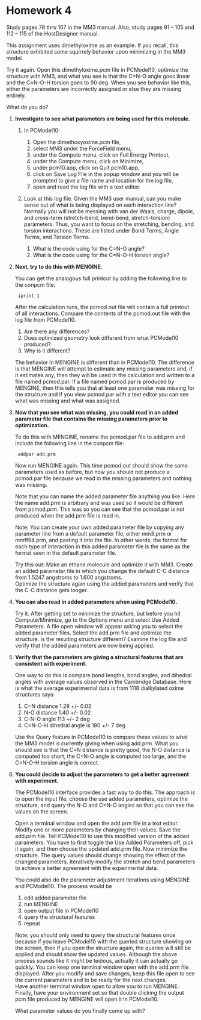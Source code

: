 # Homework 4

Study pages 78 thru 167 in the MM3 manual.  Also, study pages 91 – 105 and 112 – 115 of the 
HostDesigner manual.  

This assignment uses dimethyloxime as an example.  If you recall, this structure exhibited 
some squirrely behavior upon minimizing in the MM3 model. 

Try it again.  Open this dimethyloxime.pcm file in PCModel10, optimize the structure with 
MM3, and what you see is that the C=N-O angle goes linear and the C=N-O-H torsion goes to 
90 deg.  When you see behavior like this, either the parameters are incorrectly assigned 
or else they are missing entirely.

What do you do?

1. **Investigate to see what parameters are being used for this molecule.**

	1. In PCModel10:
		1. Open the dimethoxyoxime.pcm file,
		1. select MM3 under the ForceField menu,
		1. under the Compute menu, click on Full Energy Printout, 
		1. under the Compute menu, click on Minimize, 
		1. under pcm10.app, click on Quit pcm10.app, 
		1. click on Save Log File in the popup window and you will be prompted to give a file name and location for the log file, 
		1. open and read the log file with a text editor.

	1. Look at this log file.  Given the MM3 user manual, can you make sense out of what is being 
	displayed on each interaction line?  Normally you will not be messing with van der Waals, 
	charge, dipole, and cross-term (stretch-bend, bend-bend, stretch-torsion) parameters. Thus, 
	you want to focus on the stretching, bending, and torsion interactions. These are listed 
	under Bond Terms, Angle Terms, and Torsion Terms. 

		1. What is the code using for the C=N-O angle?
		1. What is the code using for the C=N-O-H torsion angle?

2. **Next, try to do this with MENGINE.**

	You can get the analogous full printout by adding the following line to the conpcm file:

		iprint 1

	After the calculation runs, the pcmod.out file will contain a full printout of all 
	interactions. Compare the contents of the pcmod.out file with the log file from PCModel10.  

	1. Are there any differences?
	1. Does optimized geometry look different from what PCModel10 produced?
	1. Why is it different?

	The behavior in MENGINE is different than in PCModel10.  The difference is that MENGINE 
	will attempt to estimate any missing parameters and, if it estimates any, then they will 
	be used in the calculation and written to a file named pcmod.par.  If a file named
	pcmod.par is produced by MENGINE, then this tells you that at least one parameter was
	missing for the structure and if you view pcmod.par with a text editor you can see
	what was missing and what was assigned.

3. **Now that you see what was missing, you could read in an added parameter file that
contains the missing parameters prior to optimization.**

	To do this with MENGINE, rename the
	pcmod.par file to add.prm and include the following line in the conpcm file:

		addpar add.prm

	Now run MENGINE again.  This time pcmod.out should show the same parameters used as before, 
	but now you should not produce a pcmod.par file because we read in the missing parameters and
	nothing was missing.

	Note that you can name the added parameter file anything you like.  Here the name add.prm is
	arbitrary and was used so it would be different from pcmod.prm.  This was so you can see
	that the pcmod.par is not produced when the add.prm file is read in.

	Note:
	You can create your own added parameter file by copying any parameter line from a 
	default parameter file, either mm3.prm or mmff94.prm, and pasting it into the file.
	In other words, the format for each type of interaction in this added parameter 
	file is the same as the format seen in the default parameter file.

	Try this out: Make an ethane molecule and optimize it with MM3.  Create an added parameter 
	file in which you change the default C-C distance from 1.5247 angstroms to 1.600 angstroms.  
	Optimize the structure again using the added parameters and verify that the C-C 
	distance gets longer.

4. **You can also read in added parameters when using PCModel10.**

	Try it.  After getting set to minimize the structure, but before you hit Compute/Minimize, go to the Options menu and select 
	Use Added Parameters. A file open window will appear asking you to select the added parameter files.  Select the add.prm 
	file and optimize the structure.  Is the resulting structure different?  Examine the log file and verify that the added 
	parameters are now being applied.

5. **Verify that the parameters are giving a structural features that are consistent with experiment.**

	One way to do this is compare bond lengths, bond angles, and dihedral angles with average values observed 
	in the Cambridge Database.  Here is what the average experimental data is from 1118 dialkylated oxime structures says:

	1. C=N distance 1.28 +/- 0.02
	2. N-O distance 1.40 +/- 0.02
	3. C-N-O angle 113 +/- 2 deg
	4. C=N-O-H dihedral angle is 180 +/- 7 deg

	Use the Query feature in PCModel10 to compare these values to what the MM3 model is currently giving when using add.prm.
	What you should see is that the C=N distance is pretty good, the N-O distance is computed too short, the C=N-O angle is 
	computed too large, and the C=N-O-H torsion angle is correct.

6. **You could decide to adjust the parameters to get a better agreement with experiment.**

	The PCModel10 interface provides a fast way to do this.  The approach is to open the input file, choose the use added 
	parameters, optimize the structure, and query the N-O and C=N-O angles so that you can see the values on the screen.  

	Open a terminal window and open the add.prm file in a text editor.  Modify one or more parameters by changing their 
	values.  Save the add.prm file.  Tell PCModel10 to use this modified version of the added parameters.  You have to 
	first toggle the Use Added Parameters off, pick it again, and then choose the updated add.prm file.  Now minimize 
	the structure.  The query values should change showing the effect of the changed parameters.  Iteratively modify the 
	stretch and bend parameters to achieve a better agreement with the experimental data.

	You could also do the parameter adjustment iterations using MENGINE and PCModel10.  The process would be 
	1. edit added parameter file
	2. run MENGINE
	3. open output file in PCModel10
	4. query the structural features
	5. repeat
	
	Note: you should only need to query the structural features once because if you leave PCModel10 with the queried 
	structure showing on the screen, then if you open the structure again, the queries will still be applied and 
	should show the updated values.  Although the above process sounds like it might be tedious, actually it can 
	actually go quickly.  You can keep one terminal window open with the add.prm file displayed.  After you modify 
	and save changes, keep this file open to see the current parameters and to be ready for the next changes.  
	Have another terminal window open to allow you to run MENGINE.  Finally, have your environment set so that double 
	clicking the output pcm file produced by MENGINE will open it in PCModel10.  

	What parameter values do you finally come up with?

